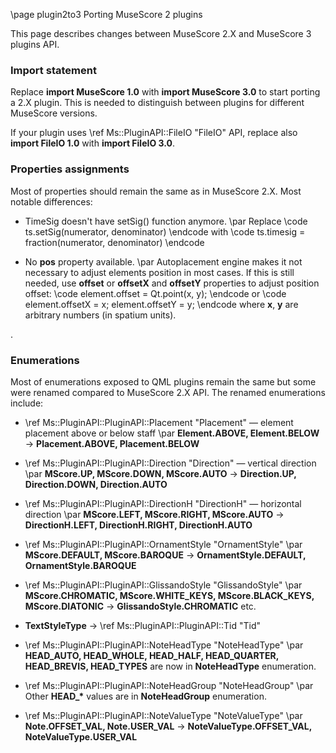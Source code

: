 \page plugin2to3 Porting MuseScore 2 plugins

This page describes changes between MuseScore 2.X and MuseScore 3 plugins API.

### Import statement
Replace **import MuseScore 1.0** with **import MuseScore 3.0** to start porting a 2.X plugin.
This is needed to distinguish between plugins for different MuseScore versions.

If your plugin uses \ref Ms::PluginAPI::FileIO "FileIO" API, replace also
**import FileIO 1.0** with **import FileIO 3.0**.

### Properties assignments
Most of properties should remain the same as in MuseScore 2.X. Most notable differences:

- TimeSig doesn't have setSig() function anymore. \par
Replace
\code ts.setSig(numerator, denominator) \endcode
with
\code ts.timesig = fraction(numerator, denominator) \endcode

- No **pos** property available. \par
Autoplacement engine makes it not necessary to adjust elements position in most cases.
If this is still needed, use **offset** or **offsetX** and **offsetY** properties to adjust position offset:
\code element.offset = Qt.point(x, y); \endcode
or
\code
element.offsetX = x;
element.offsetY = y;
\endcode
where **x**, **y** are arbitrary numbers (in spatium units).

.

### Enumerations
Most of enumerations exposed to QML plugins remain the same but some were renamed compared to MuseScore 2.X API. The renamed enumerations include:

- \ref Ms::PluginAPI::PluginAPI::Placement "Placement" — element placement above or below staff \par
**Element.ABOVE, Element.BELOW** → **Placement.ABOVE, Placement.BELOW**

- \ref Ms::PluginAPI::PluginAPI::Direction "Direction" — vertical direction \par
**MScore.UP, MScore.DOWN, MScore.AUTO** → **Direction.UP, Direction.DOWN, Direction.AUTO**

- \ref Ms::PluginAPI::PluginAPI::DirectionH "DirectionH" — horizontal direction \par
**MScore.LEFT, MScore.RIGHT, MScore.AUTO** → **DirectionH.LEFT, DirectionH.RIGHT, DirectionH.AUTO**

- \ref Ms::PluginAPI::PluginAPI::OrnamentStyle "OrnamentStyle" \par
 **MScore.DEFAULT, MScore.BAROQUE** → **OrnamentStyle.DEFAULT, OrnamentStyle.BAROQUE**

- \ref Ms::PluginAPI::PluginAPI::GlissandoStyle "GlissandoStyle" \par
**MScore.CHROMATIC, MScore.WHITE_KEYS, MScore.BLACK_KEYS, MScore.DIATONIC**
→
**GlissandoStyle.CHROMATIC** etc.

- **TextStyleType** → \ref Ms::PluginAPI::PluginAPI::Tid "Tid"

- \ref Ms::PluginAPI::PluginAPI::NoteHeadType "NoteHeadType" \par
**HEAD_AUTO, HEAD_WHOLE, HEAD_HALF, HEAD_QUARTER, HEAD_BREVIS, HEAD_TYPES** are now in **NoteHeadType** enumeration.

- \ref Ms::PluginAPI::PluginAPI::NoteHeadGroup "NoteHeadGroup" \par
Other **HEAD_\*** values are in **NoteHeadGroup** enumeration.

- \ref Ms::PluginAPI::PluginAPI::NoteValueType "NoteValueType" \par
**Note.OFFSET_VAL, Note.USER_VAL** → **NoteValueType.OFFSET_VAL, NoteValueType.USER_VAL**

